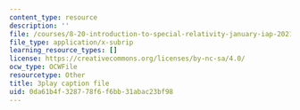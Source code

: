 ```yaml
---
content_type: resource
description: ''
file: /courses/8-20-introduction-to-special-relativity-january-iap-2021/0da61b4f328778f6f6bb31abac23bf98_8ytpmbkqF54.srt
file_type: application/x-subrip
learning_resource_types: []
license: https://creativecommons.org/licenses/by-nc-sa/4.0/
ocw_type: OCWFile
resourcetype: Other
title: 3play caption file
uid: 0da61b4f-3287-78f6-f6bb-31abac23bf98
---
```


